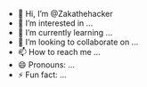 - 👋 Hi, I’m @Zakathehacker
- 👀 I’m interested in ...
- 🌱 I’m currently learning ...
- 💞️ I’m looking to collaborate on ...
- 📫 How to reach me ...
- 😄 Pronouns: ...
- ⚡ Fun fact: ...

<!---
Zakathehacker/Zakathehacker is a ✨ special ✨ repository because its `README.md` (this file) appears on your GitHub profile.
You can click the Preview link to take a look at your changes.
--->
